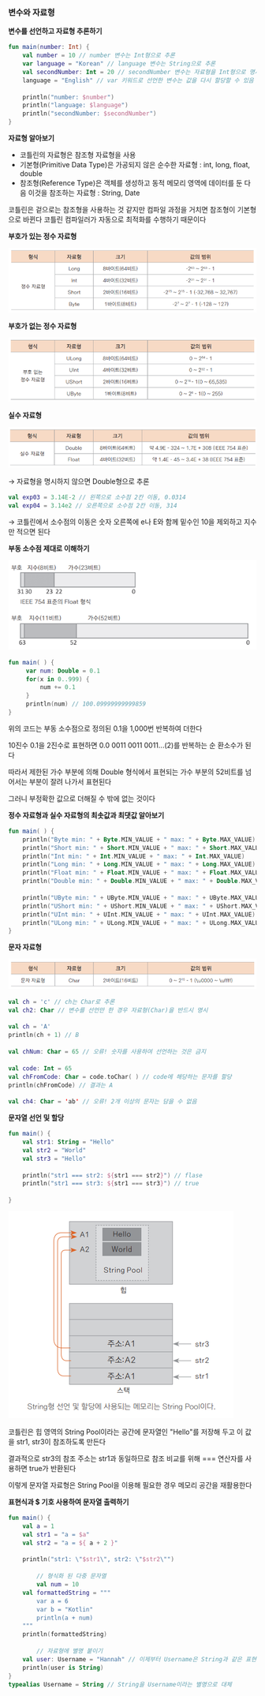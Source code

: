 ### 변수와 자료형

**변수를 선언하고 자료형 추론하기**

```kotlin
fun main(number: Int) {
    val number = 10 // number 변수는 Int형으로 추론
    var language = "Korean" // language 변수는 String으로 추론
    val secondNumber: Int = 20 // secondNumber 변수는 자료형을 Int형으로 명시적으로 지정
    language = "English" // var 키워드로 선언한 변수는 값을 다시 할당할 수 있음

    println("number: $number")
    println("language: $language")
    println("secondNumber: $secondNumber")
}
```

**자료형 알아보기**

- 코틀린의 자료형은 참조형 자료형을 사용
- 기본형(Primitive Data Type)은 가공되지 않은 순수한 자료형 : int, long, float, double
- 참조형(Reference Type)은 객체를 생성하고 동적 메모리 영역에 데이터를 둔 다음 이것을 참조하는 자료형 : String, Date

코틀린은 겉으로는 참조형을 사용하는 것 같지만 컴파일 과정을 거치면 참조형이 기본형으로 바뀐다 코틀린 컴파일러가 자동으로 최적화를 수행하기 때문이다

**부호가 있는 정수 자료형**

<img src="./static/Untitled%20(3).png" alt="03">

**부호가 없는 정수 자료형**

<img src="./static/Untitled%20(4).png" alt="04">

**실수 자료형**

<img src="./static/Untitled%20(5).png" alt="05">

→ 자료형을 명시하지 않으면 Double형으로 추론

```kotlin
val exp03 = 3.14E-2 // 왼쪽으로 소수점 2칸 이동, 0.0314
val exp04 = 3.14e2 // 오른쪽으로 소수점 2칸 이동, 314
```

→ 코틀린에서 소수점의 이동은 숫자 오른쪽에 e나 E와 함께 밑수인 10을 제외하고 지수만 적으면 된다

**부동 소수점 제대로 이해하기**

<img src="./static/Untitled%20(6).png" alt="06">

```kotlin
fun main( ) {
	 var num: Double = 0.1
	 for(x in 0..999) {
		 num += 0.1
	 }
	 println(num) // 100.09999999999859
}
```

위의 코드는 부동 소수점으로 정의된 0.1을 1,000번 반복하여 더한다

10진수 0.1을 2진수로 표현하면 0.0 0011 0011 0011...(2)를 반복하는 순
환소수가 된다

따라서 제한된 가수 부분에 의해 Double 형식에서 표현되는 가수 부분의
52비트를 넘어서는 부분이 잘려 나가서 표현된다

그러니 부정확한 값으로 더해질 수 밖에 없는 것이다

**정수 자료형과 실수 자료형의 최솟값과 최댓값 알아보기**

```kotlin
fun main( ) {
    println("Byte min: " + Byte.MIN_VALUE + " max: " + Byte.MAX_VALUE)
    println("Short min: " + Short.MIN_VALUE + " max: " + Short.MAX_VALUE)
    println("Int min: " + Int.MIN_VALUE + " max: " + Int.MAX_VALUE)
    println("Long min: " + Long.MIN_VALUE + " max: " + Long.MAX_VALUE)
    println("Float min: " + Float.MIN_VALUE + " max: " + Float.MAX_VALUE)
    println("Double min: " + Double.MIN_VALUE + " max: " + Double.MAX_VALUE)

    println("UByte min: " + UByte.MIN_VALUE + " max: " + UByte.MAX_VALUE)
    println("UShort min: " + UShort.MIN_VALUE + " max: " + UShort.MAX_VALUE)
    println("UInt min: " + UInt.MIN_VALUE + " max: " + UInt.MAX_VALUE)
    println("ULong min: " + ULong.MIN_VALUE + " max: " + ULong.MAX_VALUE)
}
```

**문자 자료형**

<img src="./static/Untitled%20(7).png" alt="07">

```kotlin
val ch = 'c' // ch는 Char로 추론
val ch2: Char // 변수를 선언만 한 경우 자료형(Char)을 반드시 명시

val ch = 'A'
println(ch + 1) // B

val chNum: Char = 65 // 오류! 숫자를 사용하여 선언하는 것은 금지

val code: Int = 65
val chFromCode: Char = code.toChar( ) // code에 해당하는 문자를 할당
println(chFromCode) // 결과는 A

val ch4: Char = 'ab' // 오류! 2개 이상의 문자는 담을 수 없음
```

**문자열 선언 및 할당**

```kotlin
fun main() {
    val str1: String = "Hello"
    val str2 = "World"
    val str3 = "Hello"

    println("str1 === str2: ${str1 === str2}") // flase
    println("str1 === str3: ${str1 === str3}") // true

}
```

<img src="./static/Untitled%20(8).png" alt="08">

코틀린은 힙 영역의 String Pool이라는 공간에 문자열인 "Hello"를 저장해 두고 이 값을 str1, str3이 참조하도록 만든다

결과적으로 str3의 참조 주소는 str1과 동일하므로 참조 비교를 위해 === 연산자를 사용하면 true가 반환된다

이렇게 문자열 자료형은 String Pool을 이용해 필요한 경우 메모리 공간을 재활용한다

**표현식과 $ 기호 사용하여 문자열 출력하기**

```kotlin
fun main() {
    val a = 1
    val str1 = "a = $a"
    val str2 = "a = ${ a + 2 }"

    println("str1: \"$str1\", str2: \"$str2\"")

		// 형식화 된 다중 문자열
		val num = 10
    val formattedString = """
        var a = 6
        var b = "Kotlin"
        println(a + num)
    """
    println(formattedString)

		// 자료형에 별명 붙이기
    val user: Username = "Hannah" // 이제부터 Username은 String과 같은 표현
    println(user is String)
}
typealias Username = String // String을 Username이라는 별명으로 대체
```